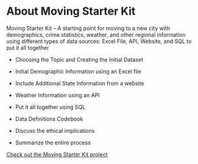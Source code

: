 # About Moving Starter Kit
Moving Starter Kit – A starting point for moving to a new city with demographics, crime statistics, weather, and other regional information using different types of data sources:  Excel File, API, Website, and SQL to put it all together

*	Choosing the Topic and Creating the Initial Dataset

*	Initial Demographic Information using an Excel file

*	Include Additional State Information from a website

*	Weather Information using an API

*	Put it all together using SQL

*   Data Definitions Codebook

*	Discuss the ethical implications

*	Summarize the entire process

[Check out the Moving Starter Kit project](https://github.com/michelle-bh/michelle-bh.github.io/tree/main/Moving-Starter-Kit)
